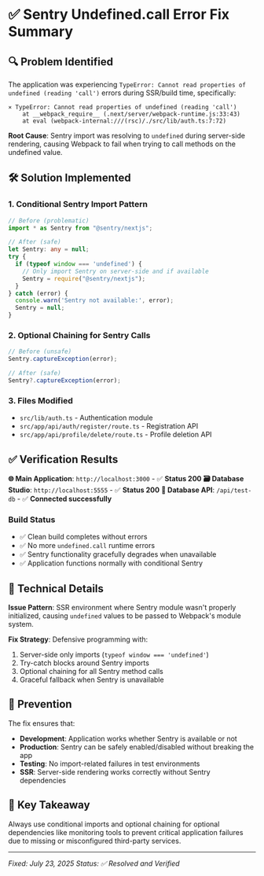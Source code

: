 # ✅ Sentry Undefined.call Error Fix Summary

## 🔍 **Problem Identified**

The application was experiencing `TypeError: Cannot read properties of undefined (reading 'call')` errors during SSR/build time, specifically:

```
⨯ TypeError: Cannot read properties of undefined (reading 'call')
    at __webpack_require__ (.next/server/webpack-runtime.js:33:43)
    at eval (webpack-internal:///(rsc)/./src/lib/auth.ts:7:72)
```

**Root Cause**: Sentry import was resolving to `undefined` during server-side rendering, causing Webpack to fail when trying to call methods on the undefined value.

## 🛠️ **Solution Implemented**

### 1. **Conditional Sentry Import Pattern**
```typescript
// Before (problematic)
import * as Sentry from "@sentry/nextjs";

// After (safe)
let Sentry: any = null;
try {
  if (typeof window === 'undefined') {
    // Only import Sentry on server-side and if available
    Sentry = require("@sentry/nextjs");
  }
} catch (error) {
  console.warn('Sentry not available:', error);
  Sentry = null;
}
```

### 2. **Optional Chaining for Sentry Calls**
```typescript
// Before (unsafe)
Sentry.captureException(error);

// After (safe)
Sentry?.captureException(error);
```

### 3. **Files Modified**
- `src/lib/auth.ts` - Authentication module
- `src/app/api/auth/register/route.ts` - Registration API
- `src/app/api/profile/delete/route.ts` - Profile deletion API

## ✅ **Verification Results**

**🌐 Main Application**: `http://localhost:3000` - ✅ **Status 200**
**🗃️ Database Studio**: `http://localhost:5555` - ✅ **Status 200**
**🔗 Database API**: `/api/test-db` - ✅ **Connected successfully**

### **Build Status**
- ✅ Clean build completes without errors
- ✅ No more `undefined.call` runtime errors
- ✅ Sentry functionality gracefully degrades when unavailable
- ✅ Application functions normally with conditional Sentry

## 🔧 **Technical Details**

**Issue Pattern**: SSR environment where Sentry module wasn't properly initialized, causing `undefined` values to be passed to Webpack's module system.

**Fix Strategy**: Defensive programming with:
1. Server-side only imports (`typeof window === 'undefined'`)
2. Try-catch blocks around Sentry imports
3. Optional chaining for all Sentry method calls
4. Graceful fallback when Sentry is unavailable

## 🧪 **Prevention**

The fix ensures that:
- **Development**: Application works whether Sentry is available or not
- **Production**: Sentry can be safely enabled/disabled without breaking the app
- **Testing**: No import-related failures in test environments
- **SSR**: Server-side rendering works correctly without Sentry dependencies

## 📌 **Key Takeaway**

Always use conditional imports and optional chaining for optional dependencies like monitoring tools to prevent critical application failures due to missing or misconfigured third-party services.

---
*Fixed: July 23, 2025*
*Status: ✅ Resolved and Verified* 